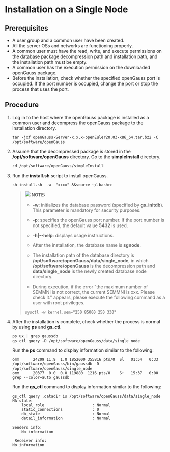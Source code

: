 # Installation on a Single Node<a name="EN-US_TOPIC_0000001138868255"></a>

## Prerequisites<a name="section9955194683210"></a>

-   A user group and a common user have been created.
-   All the server OSs and networks are functioning properly.
-   A common user must have the read, write, and execute permissions on the database package decompression path and installation path, and the installation path must be empty.
-   A common user has the execution permission on the downloaded openGauss package.
-   Before the installation, check whether the specified openGauss port is occupied. If the port number is occupied, change the port or stop the process that uses the port.

## Procedure<a name="section98663181331"></a>

1.  Log in to the host where the openGauss package is installed as a common user and decompress the openGauss package to the installation directory.

    ```
    tar -jxf openGauss-Server-x.x.x-openEuler20.03-x86_64.tar.bz2 -C /opt/software/openGauss
    ```

2.  Assume that the decompressed package is stored in the  **/opt/software/openGauss**  directory. Go to the  **simpleInstall**  directory.

    ```
    cd /opt/software/openGauss/simpleInstall
    ```

3. Run the  **install.sh**  script to install openGauss.

   ```
   sh install.sh  -w  "xxxx" &&source ~/.bashrc
   ```

   >![](public_sys-resources/icon-note.gif) **NOTE:** 
   >
   >- **-w**: initializes the database password \(specified by  **gs\_initdb**\). This parameter is mandatory for security purposes.
   >
   >- **-p**: specifies the openGauss port number. If the port number is not specified, the default value  **5432**  is used.
   >
   >- **-h|--help**: displays usage instructions.
   >
   >- After the installation, the database name is  **sgnode**.
   >
   >- The installation path of the database directory is  **/opt/software/openGauss/data/single\_node**, in which  **/opt/software/openGauss**  is the decompression path and  **data/single\_node**  is the newly created database node directory.
   >
   >- During execution, if the error "the maximum number of SEMMNI is not correct, the current SEMMNI is xxx. Please check it." appears, please execute the following command as a user with root privileges.
   >
   >  ```
   >  sysctl -w kernel.sem="250 85000 250 330" 
   >  ```

4.  After the installation is complete, check whether the process is normal by using  **ps**  and  **gs\_ctl**.

    ```
    ps ux | grep gaussdb
    gs_ctl query -D /opt/software/openGauss/data/single_node
    ```

    Run the  **ps**  command to display information similar to the following:

    ```
    omm      24209 11.9  1.0 1852000 355816 pts/0  Sl   01:54   0:33 /opt/software/openGauss/bin/gaussdb -D /opt/software/openGauss/single_node
    omm      20377  0.0  0.0 119880  1216 pts/0    S+   15:37   0:00 grep --color=auto gaussdb
    ```

    Run the  **gs\_ctl**  command to display information similar to the following:

    ```
    gs_ctl query ,datadir is /opt/software/openGauss/data/single_node
    HA state:
        local_role                     : Normal
        static_connections             : 0
        db_state                       : Normal
        detail_information             : Normal
    
    Senders info:
        No information
        
     Receiver info:
    No information 
    ```
